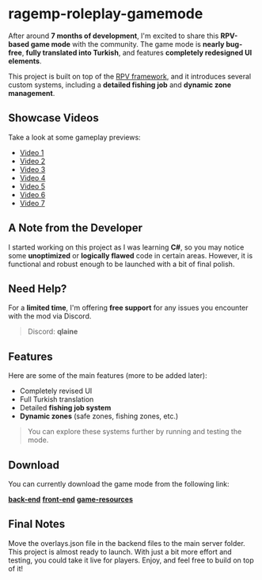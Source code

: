 # ragemp-roleplay-gamemode

After around **7 months of development**, I'm excited to share this **RPV-based game mode** with the community. The game mode is **nearly bug-free**, **fully translated into Turkish**, and features **completely redesigned UI elements**.

This project is built on top of the [RPV framework](https://github.com/xaniz/rpv_ragemp), and it introduces several custom systems, including a **detailed fishing job** and **dynamic zone management**.

## Showcase Videos

Take a look at some gameplay previews:

* [Video 1](https://www.youtube.com/watch?v=yfnTcXp1Slc)
* [Video 2](https://www.youtube.com/watch?v=ngUPUA92ES8)
* [Video 3](https://www.youtube.com/watch?v=ZaUePdzOB8)
* [Video 4](https://www.youtube.com/watch?v=uIviKq2zE9Q)
* [Video 5](https://www.youtube.com/watch?v=JaeSc90tOaY)
* [Video 6](https://www.youtube.com/watch?v=Vh8vUIQ_A78)
* [Video 7](https://www.youtube.com/watch?v=qPBZ7Uh-yDc)

## A Note from the Developer

I started working on this project as I was learning **C#**, so you may notice some **unoptimized** or **logically flawed** code in certain areas. However, it is functional and robust enough to be launched with a bit of final polish.

## Need Help?

For a **limited time**, I'm offering **free support** for any issues you encounter with the mod via Discord.

> Discord: **qlaine**

## Features

Here are some of the main features (more to be added later):

* Completely revised UI
* Full Turkish translation
* Detailed **fishing job system**
* **Dynamic zones** (safe zones, fishing zones, etc.)

> You can explore these systems further by running and testing the mode.

## Download

You can currently download the game mode from the following link:

**[back-end](https://github.com/deksdeveloper/ragemp-roleplay-backend/)**
**[front-end](https://github.com/deksdeveloper/ragemp-roleplay-frontend/)**
**[game-resources](https://www.mediafire.com/file/4b1t1wdkhoe00y4/game_resources.rar/file)**


## Final Notes
Move the overlays.json file in the backend files to the main server folder.
This project is almost ready to launch. With just a bit more effort and testing, you could take it live for players. Enjoy, and feel free to build on top of it!
